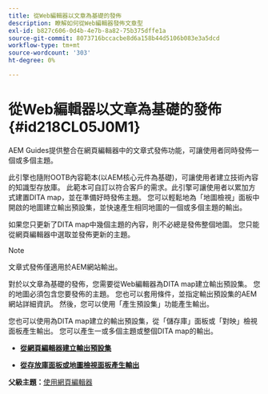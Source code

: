 ```yaml
---
title: 從Web編輯器以文章為基礎的發佈
description: 瞭解如何從Web編輯器發佈文章型
exl-id: b827c606-0d4b-4e7b-8a82-75b375dffe1a
source-git-commit: 8073716bccacbe8d6a158b44d5106b083e3a5dcd
workflow-type: tm+mt
source-wordcount: '303'
ht-degree: 0%

---
```


# 從Web編輯器以文章為基礎的發佈 {#id218CL05J0M1}

AEM Guides提供整合在網頁編輯器中的文章式發佈功能，可讓使用者同時發佈一個或多個主題。

此引擎也隨附OOTB內容範本(以AEM核心元件為基礎)，可讓使用者建立技術內容的知識型存放庫。 此範本可自訂以符合客戶的需求。此引擎可讓使用者以累加方式建置DITA map，並在準備好時發佈主題。 您可以輕鬆地為「地圖檢視」面板中開啟的地圖建立輸出預設集，並快速產生相同地圖的一個或多個主題的輸出。

如果您只更新了DITA map中幾個主題的內容，則不必總是發佈整個地圖。 您只能從網頁編輯器中選取並發佈更新的主題。

>[!NOTE]
>
> 文章式發佈僅適用於AEM網站輸出。

對於以文章為基礎的發佈，您需要從Web編輯器為DITA map建立輸出預設集。 您的地圖必須包含您要發佈的主題。 您也可以套用條件，並指定輸出預設集的AEM網站詳細資訊。 然後，您可以使用「產生預設集」功能產生輸出。

您也可以使用為DITA map建立的輸出預設集，從「儲存庫」面板或「對映」檢視面板產生輸出。 您可以產生一或多個主題或整個DITA map的輸出。

- **[從網頁編輯器建立輸出預設集](web-editor-article-publishing-presets.md)**

- **[從存放庫面板或地圖檢視面板產生輸出](web-editor-article-publishing-output.md)**


**父級主題：**[&#x200B;使用網頁編輯器](web-editor.md)
